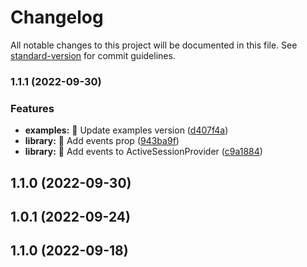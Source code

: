 # Changelog

All notable changes to this project will be documented in this file. See [standard-version](https://github.com/conventional-changelog/standard-version) for commit guidelines.

### 1.1.1 (2022-09-30)


### Features

* **examples:** 🎸 Update examples version ([d407f4a](https://github.com/crazy-slot/active-session-library/commit/d407f4a2613c740d22138fd82650a631649f8105))
* **library:** 🎸  Add events prop ([943ba9f](https://github.com/crazy-slot/active-session-library/commit/943ba9fe04a85dfb8b3169a6905819f1d72d5a82))
* **library:** 🎸  Add events to ActiveSessionProvider ([c9a1884](https://github.com/crazy-slot/active-session-library/commit/c9a1884cc89b7e3b9f30c66dec81b014e42e5588))

## 1.1.0 (2022-09-30)


## 1.0.1 (2022-09-24)


## 1.1.0 (2022-09-18)
